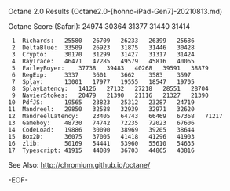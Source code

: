 Octane 2.0 Results (Octane2.0-[hohno-iPad-Gen7]-20210813.md)

Octane Score (Safari):	24974	30364	31377	31440	31414

     1	Richards:	25580	26709	26233	26399	25686
     2	DeltaBlue:	33509	26923	31875	31446	30428
     3	Crypto:		30170	31299	31427	31317	31424
     4	RayTrace:	46471	47285	49579	45816	40065
     5	EarleyBoyer:	37738	39483	40268	39591	38879
     6	RegExp:		3337	3601	3662	3583	3597
     7	Splay:		13001	17977	19555	18547	19705
     8	SplayLatency:	14126	27132	27218	28551	28704
     9	NavierStokes:	20479	21390	21116	21327	21390
    10	PdfJS:		19565	23823	25312	23287	24719
    11	Mandreel:	29850	32588	32939	32971	32620
    12	MandreelLatency:	23405	64743	66469	67368	71217
    13	Gameboy:	48730	74742	72235	72023	67606
    14	CodeLoad:	19886	30090	38969	39205	38644
    15	Box2D:		36075	37005	41418	41296	41903
    16	zlib:		50169	54441	53960	55610	54635
    17	Typescript:	41915	44089	36703	44865	43816

See Also:
http://chromium.github.io/octane/

-EOF-
